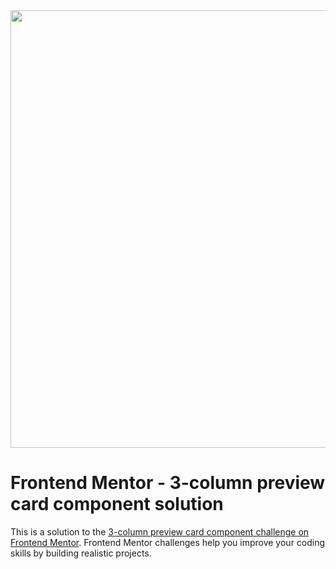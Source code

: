 <div align="center">
  <img src="https://user-images.githubusercontent.com/96552476/163721306-452591f9-6525-4013-a135-5c56d0687990.png" width="700px"/>
</div>

# Frontend Mentor - 3-column preview card component solution

This is a solution to the [3-column preview card component challenge on Frontend Mentor](https://www.frontendmentor.io/challenges/3column-preview-card-component-pH92eAR2-). Frontend Mentor challenges help you improve your coding skills by building realistic projects. 
  
